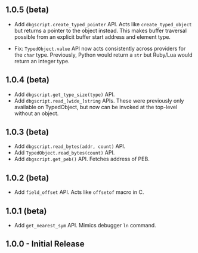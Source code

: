 1.0.5 (beta)
------------

* Add `dbgscript.create_typed_pointer` API. Acts like `create_typed_object` but
  returns a pointer to the object instead. This makes buffer traversal possible
  from an explicit buffer start address and element type.

* Fix: `TypedObject.value` API now acts consistently across providers for the
  `char` type. Previously, Python would return a `str` but Ruby/Lua would return
  an integer type.

1.0.4 (beta)
------------

* Add `dbgscript.get_type_size(type)` API.
* Add `dbgscript.read_[wide_]string` APIs. These were previously only available
  on TypedObject, but now can be invoked at the top-level without an object.

1.0.3 (beta)
------------

* Add `dbgscript.read_bytes(addr, count)` API.
* Add `TypedObject.read_bytes(count)` API.
* Add `dbgscript.get_peb()` API. Fetches address of PEB.

1.0.2 (beta)
------------

* Add `field_offset` API. Acts like `offsetof` macro in C.

1.0.1 (beta)
------------

* Add `get_nearest_sym` API. Mimics debugger `ln` command.

1.0.0 - Initial Release
-----------------------
